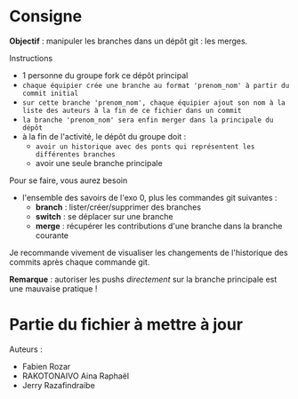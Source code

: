 # Consigne

**Objectif** : manipuler les branches dans un dépôt git : les merges.

Instructions
 - 1 personne du groupe fork ce dépôt principal
 - `chaque équipier crée une branche au format 'prenom_nom' à partir du commit initial`
 - `sur cette branche 'prenom_nom', chaque équipier ajout son nom à la liste des auteurs à la fin de ce fichier dans un commit`
 - `la branche 'prenom_nom' sera enfin merger dans la principale du dépôt`
 - à la fin de l'activité, le dépôt du groupe doit :
   - `avoir un historique avec des ponts qui représentent les différentes branches`
   - avoir une seule branche principale

Pour se faire, vous aurez besoin
 - l'ensemble des savoirs de l'exo 0, plus les commandes git suivantes :
   - **branch** : lister/créer/supprimer des branches
   - **switch** : se déplacer sur une branche
   - **merge** : récupérer les contributions d'une branche dans la branche courante

Je recommande vivement de visualiser les changements de l'historique des commits
après chaque commande git.

**Remarque** : autoriser les pushs *directement* sur la branche principale est une mauvaise pratique !

# Partie du fichier à mettre à jour

Auteurs :
 - Fabien Rozar
 - RAKOTONAIVO Aina Raphaël
 - Jerry Razafindraibe